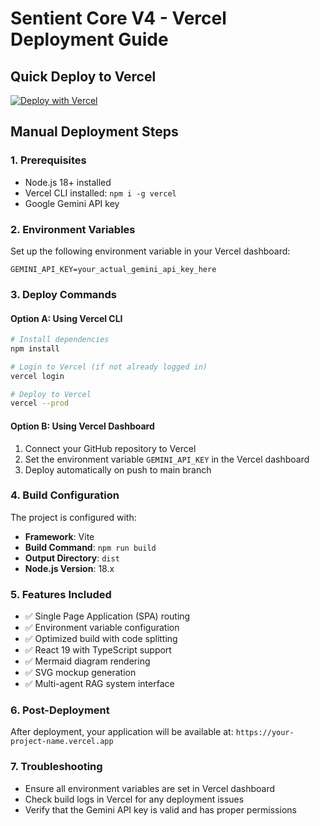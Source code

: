 # Sentient Core V4 - Vercel Deployment Guide

## Quick Deploy to Vercel

[![Deploy with Vercel](https://vercel.com/button)](https://vercel.com/new/clone?repository-url=https://github.com/your-username/sentient-core-v4)

## Manual Deployment Steps

### 1. Prerequisites
- Node.js 18+ installed
- Vercel CLI installed: `npm i -g vercel`
- Google Gemini API key

### 2. Environment Variables
Set up the following environment variable in your Vercel dashboard:

```
GEMINI_API_KEY=your_actual_gemini_api_key_here
```

### 3. Deploy Commands

#### Option A: Using Vercel CLI
```bash
# Install dependencies
npm install

# Login to Vercel (if not already logged in)
vercel login

# Deploy to Vercel
vercel --prod
```

#### Option B: Using Vercel Dashboard
1. Connect your GitHub repository to Vercel
2. Set the environment variable `GEMINI_API_KEY` in the Vercel dashboard
3. Deploy automatically on push to main branch

### 4. Build Configuration
The project is configured with:
- **Framework**: Vite
- **Build Command**: `npm run build`
- **Output Directory**: `dist`
- **Node.js Version**: 18.x

### 5. Features Included
- ✅ Single Page Application (SPA) routing
- ✅ Environment variable configuration
- ✅ Optimized build with code splitting
- ✅ React 19 with TypeScript support
- ✅ Mermaid diagram rendering
- ✅ SVG mockup generation
- ✅ Multi-agent RAG system interface

### 6. Post-Deployment
After deployment, your application will be available at:
`https://your-project-name.vercel.app`

### 7. Troubleshooting
- Ensure all environment variables are set in Vercel dashboard
- Check build logs in Vercel for any deployment issues
- Verify that the Gemini API key is valid and has proper permissions